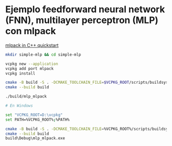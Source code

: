 # Ejemplo feedforward neural network (FNN), multilayer perceptron (MLP) con mlpack

[mlpack in C++ quickstart](https://github.com/mlpack/mlpack/blob/master/doc/quickstart/cpp.md)

```bash
mkdir simple-mlp && cd simple-mlp

vcpkg new --application
vcpkg add port mlpack
vcpkg install

cmake -B build -S . -DCMAKE_TOOLCHAIN_FILE=$VCPKG_ROOT/scripts/buildsystems/vcpkg.cmake
cmake --build build

./build/mlp_mlpack

# En Windows

set "VCPKG_ROOT=D:\vcpkg"
set PATH=%VCPKG_ROOT%;%PATH%

cmake -B build -S . -DCMAKE_TOOLCHAIN_FILE=%VCPKG_ROOT%/scripts/buildsystems/vcpkg.cmake
cmake --build build
build\Debug\mlp_mlpack.exe


```